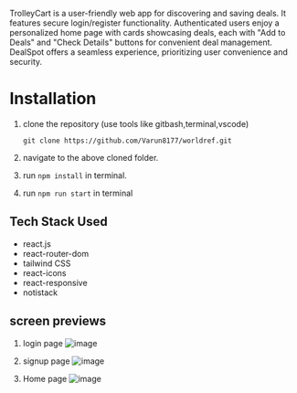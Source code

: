 TrolleyCart is a user-friendly web app for discovering and saving deals. It features secure login/register functionality. Authenticated users enjoy a personalized home page with cards showcasing deals, each with "Add to Deals" and "Check Details" buttons for convenient deal management. DealSpot offers a seamless experience, prioritizing user convenience and security.

# Installation
 1. clone the repository (use tools like gitbash,terminal,vscode)

    ```git clone https://github.com/Varun8177/worldref.git```
 3. navigate to the above cloned folder.
 4. run `npm install` in terminal.
 5. run `npm run start` in terminal

## Tech Stack Used

- react.js
- react-router-dom
- tailwind CSS
- react-icons
- react-responsive
- notistack

## screen previews
1. login page
![image](https://github.com/Varun8177/worldref/assets/112754116/bc813fc8-4d15-41d0-8f74-c90832cf6133)

2. signup page
![image](https://github.com/Varun8177/worldref/assets/112754116/942054c0-9b6f-4b6c-b769-248d17916513)

3. Home page
![image](https://github.com/Varun8177/worldref/assets/112754116/ff9a56e2-7ea3-47b6-8951-47b85b47410e)

